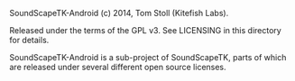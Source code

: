 SoundScapeTK-Android
(c) 2014, Tom Stoll (Kitefish Labs).


Released under the terms of the GPL v3. See LICENSING in this directory for details. 


SoundScapeTK-Android is a sub-project of SoundScapeTK, parts of which are released under several different open source licenses.

